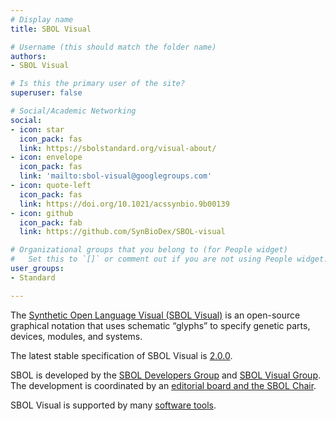 ```yaml
---
# Display name
title: SBOL Visual

# Username (this should match the folder name)
authors:
- SBOL Visual

# Is this the primary user of the site?
superuser: false

# Social/Academic Networking
social:
- icon: star
  icon_pack: fas
  link: https://sbolstandard.org/visual-about/
- icon: envelope
  icon_pack: fas
  link: 'mailto:sbol-visual@googlegroups.com'
- icon: quote-left
  icon_pack: fas
  link: https://doi.org/10.1021/acssynbio.9b00139
- icon: github
  icon_pack: fab
  link: https://github.com/SynBioDex/SBOL-visual

# Organizational groups that you belong to (for People widget)
#   Set this to `[]` or comment out if you are not using People widget.
user_groups:
- Standard

---
```


The <a rel="nofollow" class="external text" href="http://sbolstandard.org/visual/">Synthetic Open Language Visual (SBOL Visual)</a> is an open-source graphical notation that uses schematic “glyphs” to specify genetic parts, devices, modules, and systems.

The latest stable specification of SBOL Visual is <a rel="nofollow" class="external text" href="http://sbolstandard.org/wp-content/uploads/2017/10/SBOLVisual_Specification_2_0_0.pdf">2.0.0</a>.

SBOL is developed by the <a rel="nofollow" class="external text" href="http://sbolstandard.org/developers/">SBOL Developers Group</a> and <a rel="nofollow" class="external text" href="http://sbolstandard.org/visual-2/">SBOL Visual Group</a>. The development is coordinated by an <a rel="nofollow" class="external text" href="http://sbolstandard.org/gov/">editorial board and the SBOL Chair</a>.

SBOL Visual is supported by many <a rel="nofollow" class="external text" href="http://sbolstandard.org/software/tools/">software tools</a>.